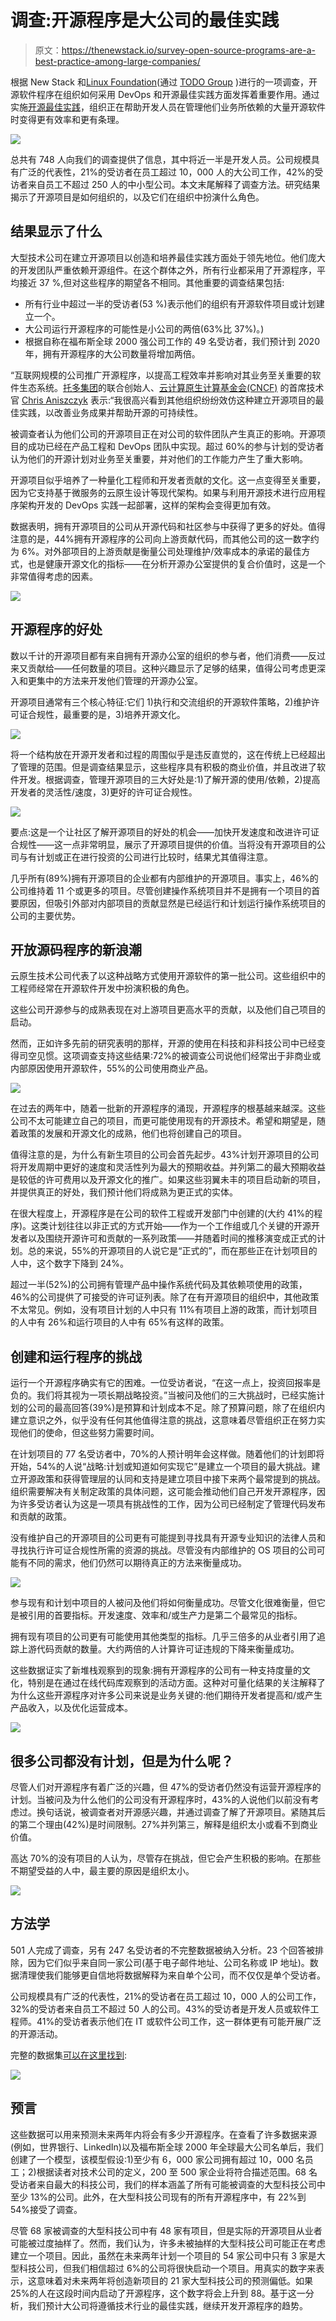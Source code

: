 # 调查:开源程序是大公司的最佳实践

> 原文：<https://thenewstack.io/survey-open-source-programs-are-a-best-practice-among-large-companies/>

根据 New Stack 和[Linux Foundation](https://www.linuxfoundation.org/)(通过 [TODO Group](https://todogroup.org) )进行的一项调查，开源软件程序在组织如何采用 DevOps 和开源最佳实践方面发挥着重要作用。通过实施[开源最佳实践](https://todogroup.org/guides/create-program/)，组织正在帮助开发人员在管理他们业务所依赖的大量开源软件时变得更有效率和更有条理。

![](img/76e4ed7f05e356e883ae51445e93a02c.png)

总共有 748 人向我们的调查提供了信息，其中将近一半是开发人员。公司规模具有广泛的代表性，21%的受访者在员工超过 10，000 人的大公司工作，42%的受访者来自员工不超过 250 人的中小型公司。本文末尾解释了调查方法。研究结果揭示了开源项目是如何组织的，以及它们在组织中扮演什么角色。

## 结果显示了什么

大型技术公司在建立开源项目以创造和培养最佳实践方面处于领先地位。他们庞大的开发团队严重依赖开源组件。在这个群体之外，所有行业都采用了开源程序，平均接近 37 %,但对这些程序的期望各不相同。其他重要的调查结果包括:

*   所有行业中超过一半的受访者(53 %)表示他们的组织有开源软件项目或计划建立一个。
*   大公司运行开源程序的可能性是小公司的两倍(63%比 37%)。)
*   根据自称在福布斯全球 2000 强公司工作的 49 名受访者，我们预计到 2020 年，拥有开源程序的大公司数量将增加两倍。

“互联网规模的公司推广开源程序，以提高工程效率并影响对其业务至关重要的软件生态系统。[托多集团](https://todogroup.org/)的联合创始人、[云计算原生计算基金会(CNCF)](https://www.cncf.io/) 的首席技术官 [Chris Aniszczyk](https://twitter.com/cra) 表示:“我很高兴看到其他组织纷纷效仿这种建立开源项目的最佳实践，以改善业务成果并帮助开源的可持续性。

被调查者认为他们公司的开源项目正在对公司的软件团队产生真正的影响。开源项目的成功已经在产品工程和 DevOps 团队中实现。超过 60%的参与计划的受访者认为他们的开源计划对业务至关重要，并对他们的工作能力产生了重大影响。

开源项目似乎培养了一种量化工程师和开发者贡献的文化。这一点变得至关重要，因为它支持基于微服务的云原生设计等现代架构。如果与利用开源技术进行应用程序架构开发的 DevOps 实践一起部署，这样的架构会变得更加有效。

数据表明，拥有开源项目的公司从开源代码和社区参与中获得了更多的好处。值得注意的是，44%拥有开源程序的公司向上游贡献代码，而其他公司的这一数字约为 6%。对外部项目的上游贡献是衡量公司处理维护/效率成本的承诺的最佳方式，也是健康开源文化的指标——在分析开源办公室提供的复合价值时，这是一个非常值得考虑的因素。

![](img/9f71338eb0a521df4f8783162d847e03.png)

## 开源程序的好处

数以千计的开源项目都有来自拥有开源办公室的组织的参与者，他们消费——反过来又贡献给——任何数量的项目。这种兴趣显示了足够的结果，值得公司考虑更深入和更集中的方法来开发他们管理的开源办公室。

开源项目通常有三个核心特征:它们 1)执行和交流组织的开源软件策略，2)维护许可证合规性，最重要的是，3)培养开源文化。

![](img/b7d7271fdd4c9309cc855e48a4dd59b9.png)

将一个结构放在开源开发者和过程的周围似乎是违反直觉的，这在传统上已经超出了管理的范围。但是调查结果显示，这些程序具有积极的商业价值，并且改进了软件开发。根据调查，管理开源项目的三大好处是:1)了解开源的使用/依赖，2)提高开发者的灵活性/速度，3)更好的许可证合规性。

![](img/1e1b572157d7bb202f7a31765ed57b5d.png)

要点:这是一个让社区了解开源项目的好处的机会——加快开发速度和改进许可证合规性——这一点非常明显，展示了开源项目提供的价值。当将没有开源项目的公司与有计划或正在进行投资的公司进行比较时，结果尤其值得注意。

几乎所有(89%)拥有开源项目的企业都有内部维护的开源项目。事实上，46%的公司维持着 11 个或更多的项目。尽管创建操作系统项目并不是拥有一个项目的首要原因，但吸引外部对内部项目的贡献显然是已经运行和计划运行操作系统项目的公司的主要优势。

## 开放源码程序的新浪潮

云原生技术公司代表了以这种战略方式使用开源软件的第一批公司。这些组织中的工程师经常在开源软件开发中扮演积极的角色。

这些公司开源参与的成熟表现在对上游项目更高水平的贡献，以及他们自己项目的启动。

然而，正如许多先前的研究表明的那样，开源的使用在科技和非科技公司中已经变得司空见惯。这项调查支持这些结果:72%的被调查公司说他们经常出于非商业或内部原因使用开源软件，55%的公司使用商业产品。

![](img/7d5f2b8053f7c0fcccf3d05fc5a199fa.png)

在过去的两年中，随着一批新的开源程序的涌现，开源程序的根基越来越深。这些公司不太可能建立自己的项目，而更可能使用现有的开源技术。希望和期望是，随着政策的发展和开源文化的成熟，他们也将创建自己的项目。

值得注意的是，为什么有新生项目的公司会首先起步。43%计划开源项目的公司将开发周期中更好的速度和灵活性列为最大的预期收益。并列第二的最大预期收益是较低的许可费用以及开源文化的推广。如果这些羽翼未丰的项目启动新的项目，并提供真正的好处，我们预计他们将成熟为更正式的实体。

在很大程度上，开源程序是在公司的软件工程或开发部门中创建的(大约 41%的程序)。这类计划往往以非正式的方式开始——作为一个工作组或几个关键的开源开发者以及围绕开源许可和贡献的一系列政策——并随着时间的推移演变成正式的计划。总的来说，55%的开源项目的人说它是“正式的”，而在那些正在计划项目的人中，这个数字下降到 24%。

超过一半(52%)的公司拥有管理产品中操作系统代码及其依赖项使用的政策，46%的公司提供了可接受的许可证列表。除了在有开源项目的组织中，其他政策不太常见。例如，没有项目计划的人中只有 11%有项目上游的政策，而计划项目的人中有 26%和运行项目的人中有 65%有这样的政策。

## 创建和运行程序的挑战

运行一个开源程序确实有它的困难。一位受访者说，“在这一点上，投资回报率是负的。我们将其视为一项长期战略投资。”当被问及他们的三大挑战时，已经实施计划的公司的最高回答(39%)是预算和计划成本不足。除了预算问题，除了在组织内建立意识之外，似乎没有任何其他值得注意的挑战，这意味着尽管组织正在努力实现他们的使命，但这些努力需要时间。

在计划项目的 77 名受访者中，70%的人预计明年会这样做。随着他们的计划即将开始，54%的人说“战略:计划或知道如何实现它”是建立一个项目的最大挑战。建立开源政策和获得管理层的认同和支持是建立项目中接下来两个最常提到的挑战。组织需要解决有关制定政策的具体问题，这可能会推动他们自己开发开源程序，因为许多受访者认为这是一项具有挑战性的工作，因为公司已经制定了管理代码发布和贡献的政策。

没有维护自己的开源项目的公司更有可能提到寻找具有开源专业知识的法律人员和寻找执行许可证合规性所需的资源的挑战。尽管没有内部维护的 OS 项目的公司可能有不同的需求，他们仍然可以期待真正的方法来衡量成功。

![](img/289bbc25f4ba817547c73aa82b265a90.png)

参与现有和计划中项目的人被问及他们将如何衡量成功。尽管文化很难衡量，但它是被引用的首要指标。开发速度、效率和/或生产力是第二个最常见的指标。

拥有现有项目的公司更有可能使用其他类型的指标。几乎三倍多的从业者引用了追踪上游代码贡献的数量。大约两倍的人计算许可证违规的下降来衡量成功。

这些数据证实了新堆栈观察到的现象:拥有开源程序的公司有一种支持度量的文化，特别是在通过在线代码库观察到的活动方面。这种对可量化结果的关注解释了为什么这些开源程序对许多公司来说是业务关键的:他们期待开发者提高和/或产生产品收入，以及优化运营成本。

![](img/9eb0dfd10b8d78e3e809ce3aa901c3ce.png)

## 很多公司都没有计划，但是为什么呢？

尽管人们对开源程序有着广泛的兴趣，但 47%的受访者仍然没有运营开源程序的计划。当被问及为什么他们的公司没有开源程序时，43%的人说他们以前没有考虑过。换句话说，被调查者对开源感兴趣，并通过调查了解了开源项目。紧随其后的第二个理由(42%)是时间限制。27%并列第三，解释是组织太小或看不到商业价值。

高达 70%的没有项目的人认为，尽管存在挑战，但它会产生积极的影响。在那些不期望受益的人中，最主要的原因是组织太小。

![](img/73a768c609d37d50631eee0d51beaec8.png)

## 方法学

501 人完成了调查，另有 247 名受访者的不完整数据被纳入分析。23 个回答被排除，因为它们似乎来自同一家公司(基于电子邮件地址、公司名称或 IP 地址)。数据清理使我们能够更自信地将数据解释为来自单个公司，而不仅仅是单个受访者。

公司规模具有广泛的代表性，21%的受访者在员工超过 10，000 人的公司工作，32%的受访者来自员工不超过 50 人的公司。43%的受访者是开发人员或软件工程师。41%的受访者表示他们在 IT 或软件公司工作，这一群体更有可能开展广泛的开源活动。

完整的数据集[可以在这里找到](https://github.com/todogroup/survey):

![](img/fb8101cd63d3fd1a1c0f05c9037d4793.png)

## 预言

这些数据可以用来预测未来两年内将会有多少开源程序。在查看了许多数据来源(例如，世界银行、LinkedIn)以及福布斯全球 2000 年全球最大公司名单后，我们创建了一个模型，该模型假设:1)至少有 6，000 家公司拥有超过 10，000 名员工；2)根据读者对技术公司的定义，200 至 500 家企业将符合描述范围。68 名受访者来自最大的科技公司，我们的样本涵盖了所有可能被调查的大型科技公司中至少 13%的公司。此外，在大型科技公司现有的所有开源程序中，有 22%到 54%接受了调查。

尽管 68 家被调查的大型科技公司中有 48 家有项目，但是实际的开源项目从业者可能被过度抽样了。然而，我们认为，许多未被抽样的大型科技公司可能正在考虑建立一个项目。因此，虽然在未来两年计划一个项目的 54 家公司中只有 3 家是大型科技公司，但我们相信超过 6%的公司将很快启动一个项目。用真实的数字来表示，这意味着对未来两年将创造新项目的 21 家大型科技公司的预测偏低。如果 25%的人在这段时间内启动了开源程序，这个数字将会上升到 88。基于这一分析，我们预计大公司将遵循技术行业的最佳实践，继续开发开源程序的趋势。

<svg xmlns:xlink="http://www.w3.org/1999/xlink" viewBox="0 0 68 31" version="1.1"><title>Group</title> <desc>Created with Sketch.</desc></svg>